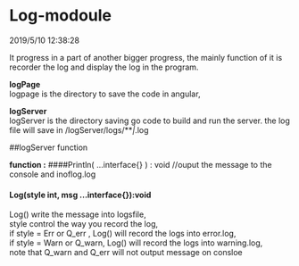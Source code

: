 # Log-modoule


2019/5/10 12:38:28 

It progress in a part of another bigger progress, the mainly function of it is recorder the log and display the 
log in the program. 


**logPage**   
logpage is the directory to save the code in angular, 

**logServer**   
logServer is the directory saving go code to build and run the server. the log file will save in /logServer/logs/***|*.log


##logServer function

**function :**
####Println( ...interface{} ) : void
//ouput the message to the console and inoflog.log   

#### Log(style int, msg ...interface{}):void
Log() write the message into logsfile,   
style control the way you record the log,   
if style =  Err or Q_err , Log() will record the logs into error.log,    
if style = Warn or Q_warn, Log() will record the logs into warning.log,   
note that Q_warn and Q_err will not output message on consloe


